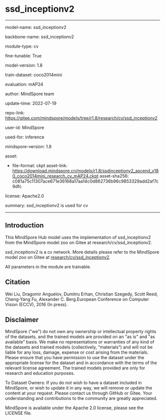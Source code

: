 # ssd_inceptionv2

---

model-name: ssd_inceptionv2

backbone-name: ssd_inceptionv2

module-type: cv

fine-tunable: True

model-version: 1.8

train-dataset: coco2014mini

evaluation: mAP24

author: MindSpore team

update-time: 2022-07-19

repo-link: <https://gitee.com/mindspore/models/tree/r1.8/research/cv/ssd_inceptionv2>

user-id: MindSpore

used-for: inference

mindspore-version: 1.8

asset:

-
    file-format: ckpt
    asset-link: <https://download.mindspore.cn/models/r1.8/ssdinceptionv2_ascend_v180_coco2014mini_research_cv_mAP24.ckpt>
    asset-sha256: c081a75c11307ace671e36168a17aa14c0d862736b96c9853329add2af7c9dfc

license: Apache2.0

summary: ssd_inceptionv2 is used for cv

---

## Introduction

This MindSpore Hub model uses the implementation of ssd_inceptionv2 from the MindSpore model zoo on Gitee at research/cv/ssd_inceptionv2.

ssd_inceptionv2 is a cv network. More details please refer to the MindSpore model zoo on Gitee at [research/cv/ssd_inceptionv2](https://gitee.com/mindspore/models/blob/r1.8/research/cv/ssd_inceptionv2/README_CN.md).

All parameters in the module are trainable.

## Citation

Wei Liu, Dragomir Anguelov, Dumitru Erhan, Christian Szegedy, Scott Reed, Cheng-Yang Fu, Alexander C. Berg.European Conference on Computer Vision (ECCV), 2016 (In press).

## Disclaimer

MindSpore ("we") do not own any ownership or intellectual property rights of the datasets, and the trained models are provided on an "as is" and "as available" basis. We make no representations or warranties of any kind of the datasets and trained models (collectively, “materials”) and will not be liable for any loss, damage, expense or cost arising from the materials. Please ensure that you have permission to use the dataset under the appropriate license for the dataset and in accordance with the terms of the relevant license agreement. The trained models provided are only for research and education purposes.

To Dataset Owners: If you do not wish to have a dataset included in MindSpore, or wish to update it in any way, we will remove or update the content at your request. Please contact us through GitHub or Gitee. Your understanding and contributions to the community are greatly appreciated.

MindSpore is available under the Apache 2.0 license, please see the LICENSE file.

